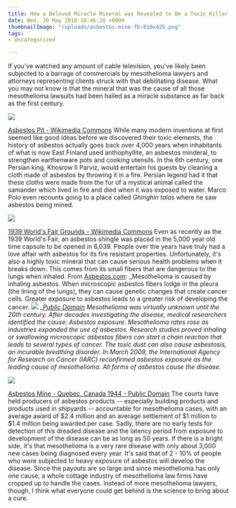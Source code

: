 ```yaml
---
title: How a Beloved Miracle Mineral was Revealed to Be a Toxic Killer
date: Wed, 30 May 2018 18:46:20 +0000
thumbnailImage: "/uploads/asbestos-mine-fb-810x425.png"
tags:
- Uncategorized

---
```

If you've watched any amount of cable television, you've likely been subjected to a barrage of commercials by mesothelioma lawyers and attorneys representing clients struck with that debilitating disease. What you may not know is that the mineral that was the cause of all those mesothelioma lawsuits had been hailed as a miracle substance as far back as the first century. 

![](http://newsattorneys.staging.wpengine.com/wp-content/uploads/2018/05/Asbestos_pit_-_panoramio-1024x565.jpg) 

[Asbestos Pit - Wikimedia Commons](https://commons.wikimedia.org/wiki/File:Asbestos_pit_-_panoramio.jpg) While many modern inventions at first seemed like good ideas before we discovered their toxic elements, the history of asbestos actually goes back over 4,000 years when inhabitants of what is now East Finland used anthophyllite, an asbestos minderal, to strengthen earthenware pots and cooking utensils. In the 6th century, one Persian king, Khosrow II Parviz, would entertain his guests by cleaning a cloth made of asbestos by throwing it in a fire. Persian legend had it that these cloths were made from the fur of a mystical animal called the samander which lived in fire and died when it was exposed to water. Marco Polo even recounts going to a place called _Ghinghin talas_ where he saw asbestos being mined. 

![](http://newsattorneys.staging.wpengine.com/wp-content/uploads/2018/05/1939-worlds-fair-grounds-1.jpg) 

[1939 World's Fair Grounds - Wikimedia Commons](https://commons.wikimedia.org/wiki/File:-Fountains,_1939_New_York_World%27s_Fair,_with_Trylon_and_Perisphere_in_Background-_MET_DP103123.jpg) Even as recently as the 1939 World's Fair, an asbestos shingle was placed in the 5,000 year old time capsule to be opened in 6,039. People over the years have truly had a love affair with asbestos for its fire resistant properties. Unfortunately, it's also a highly toxic mineral that can cause serious health problems when it breaks down. This comes from its small fibers that are dangerous to the lungs when inhaled. From [Asbestos.com](https://www.asbestos.com/mesothelioma/causes/): _Mesothelioma is caused by inhaling asbestos. When microscopic asbestos fibers lodge in the pleura (the lining of the lungs), they can cause genetic changes that create cancer cells. Greater exposure to asbestos leads to a greater risk of developing the cancer. ![](http://newsattorneys.staging.wpengine.com/wp-content/uploads/2018/05/Durabestos_advertisement.jpg) _[_Public Domain_](https://commons.wikimedia.org/w/index.php?curid=15434748) _Mesothelioma was virtually unknown until the 20th century. After decades investigating the disease, medical researchers identified the cause: Asbestos exposure. Mesothelioma rates rose as industries expanded the use of asbestos. Research studies proved inhaling or swallowing microscopic asbestos fibers can start a chain reaction that leads to several types of cancer. The toxic dust can also cause asbestosis, an incurable breathing disorder. In March 2009, the International Agency for Research on Cancer (IARC) reconfirmed asbestos exposure as the leading cause of mesothelioma. All forms of asbestos cause the disease._ 

![](http://newsattorneys.staging.wpengine.com/wp-content/uploads/2018/05/asbestos-mine-canada-1944.jpg) 

[Asbestos Mine - Quebec, Canada 1944 - Public Domain](https://commons.wikimedia.org/w/index.php?curid=56279338) The courts have held producers of asbestos products -- especially building products and products used in shipyards -- accountable for mesothelioma cases, with an average award of $2.4 million and an average settlement of $1 million to $1.4 million being awarded per case. Sadly, there are no early tests for detection of this dreaded disease and the latency period from exposure to development of the disease can be as long as 50 years. If there is a bright side, it's that mesothelioma is a very rare disease with only about 3,000 new cases being diagnosed every year. It's said that of 2 - 10% of people who were subjected to heavy exposure of asbestos will develop the disease. Since the payouts are so large and since mesothelioma has only one cause, a whole cottage industry of mesothelioma law firms have cropped up to handle the cases. Instead of more mesothelioma lawyers, though, I think what everyone could get behind is the science to bring about a cure.